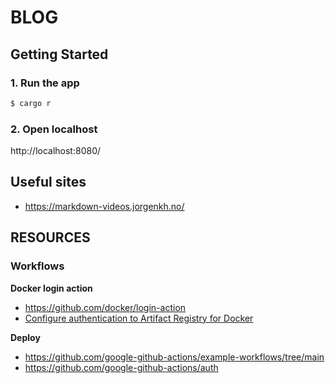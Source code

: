 # BLOG

## Getting Started

### 1. Run the app
```bash
$ cargo r
```

### 2. Open localhost

http://localhost:8080/

## Useful sites
- https://markdown-videos.jorgenkh.no/

## RESOURCES

### Workflows

**Docker login action**
- https://github.com/docker/login-action
- [Configure authentication to Artifact Registry for Docker](https://cloud.google.com/artifact-registry/docs/docker/authentication)

**Deploy**
- https://github.com/google-github-actions/example-workflows/tree/main
- https://github.com/google-github-actions/auth
